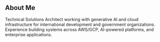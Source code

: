 ## About Me
Technical Solutions Architect working with generative AI and cloud infrastructure for international development and government organizations. Experience building systems across AWS/GCP, AI-powered platforms, and enterprise applications.
